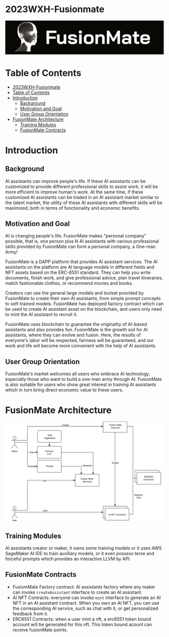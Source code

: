 # 2023WXH-Fusionmate
![Alt text](/images/logo.png)

# Table of Contents
- [2023WXH-Fusionmate](#2023wxh-fusionmate)
- [Table of Contents](#table-of-contents)
- [Introduction](#introduction)
  - [Background](#background)
  - [Motivation and Goal](#motivation-and-goal)
  - [User Group Orientation](#user-group-orientation)
- [FusionMate Architecture](#fusionmate-architecture)
  - [Training Modules](#training-modules)
  - [FusionMate Contracts](#fusionmate-contracts)

# Introduction 
## Background
AI assistants can improve people's life. If these AI assistants can be customized to provide different professional skills to assist work, it will be more efficient to improve human's work. At the same time, if these customized AI assistants can be traded in an AI assistant market similar to the talent market, the utility of these AI assistants with different skills will be maximized, both in terms of functionality and economic benefits.
## Motivation and Goal
AI is changing people's life. FusionMate makes "personal company" possible, that is, one person plus N AI assistants with various professional skills provided by FusionMate can form a personal company, a One-man Army!

FusionMate is a DAPP platform that provides AI assistant services. The AI assistants on the platform are AI language models in different fields and NFT assets based on the ERC-6551 standard. They can help you write documents, finish work, and give professional advice, plan travel itineraries, match fashionable clothes, or recommend movies and books.

Creators can use the general large models and toolset provided by FusionMate to create their own AI assistants, from simple prompt concepts to self-trained models. FusionMate has deployed factory contract which can be used to create AI assistant asset on the blockchain, and users only need to mint the AI assistant to recruit it.

FusionMate uses blockchain to guarantee the originality of AI-based assistants and also provides fun. FusionMate is the growth soil for AI assistants, where they can evolve and fusion. Here, the results of everyone's labor will be respected, fairness will be guaranteed, and our work and life will become more convenient with the help of AI assistants.
## User Group Orientation
FusionMate's market welcomes all users who embrace AI technology, especially those who want to build a one-man army through AI. FusionMate is also suitable for users who show great interest in training AI assistants which in turn bring direct economic value to these users.

# FusionMate Architecture
![Alt text](/images/architecture.png)

## Training Modules
AI assistants creator or maker, it owns some training models or it uses AWS SageMaker AI IDE to train auxiliary models, or it even possess terse and forceful prompts which provides an interactive LLVM by API. 
## FusionMate Contracts
- FusiomMate Factory contract: AI assistants factory where any maker can invoke `createAssistant` interface to create an AI assistant.
- AI NFT Contracts: everyone can invoke `mint` interface to generate an AI NFT in an AI assistant contract. When you own an AI NFT, you can use the corresponding AI service, such as chat with it, or get personalized feedback from it.
- ERC6551 Contracts: when a user mint a nft, a erc6551 token bound account will be generated for this nft. This token bound acount can receive fusionMate points.
  




